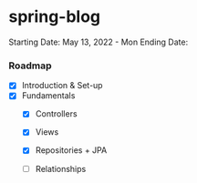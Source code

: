 # spring-blog


Starting Date: May 13, 2022 - Mon
Ending Date:



### Roadmap
* [X] Introduction & Set-up
* [X] Fundamentals
    * [X] Controllers
    * [X] Views
    * [X] Repositories + JPA
    * [ ] Relationships



